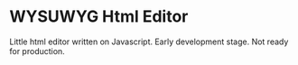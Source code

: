 # WYSUWYG Html Editor
Little html editor written on Javascript. 
Early development stage.
Not ready for production.

